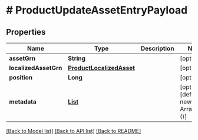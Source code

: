# # ProductUpdateAssetEntryPayload


## Properties 


Name | Type | Description | Notes
------------ | ------------- | ------------- | -------------
**assetGrn**| **String** |   | [optional]
**localizedAssetGrn**| [**ProductLocalizedAsset**](ProductLocalizedAsset.md) |   | [optional]
**position**| **Long** |   | [optional]
**metadata**| [**List<ProductAssetsEntryMetadata>**](ProductAssetsEntryMetadata.md) |   | [optional] [default to new ArrayList<>()]


[[Back to Model list]](../../README.md#models) [[Back to API list]](../../README.md#endpoints) [[Back to README]](../../README.md)


